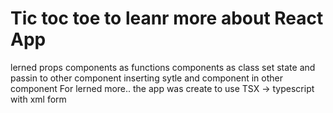 # Tic toc toe to leanr more about React App
 lerned props
 components as functions
 components as class
 set state and passin to other component
 inserting sytle and component in other component
 For lerned more.. the app was create to use TSX -> typescript with xml form
